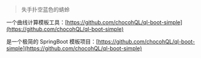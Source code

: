 > 失手扑空蓝色的蜻蛉

一个曲线计算模板工具：[https://github.com/chocohQL/ql-boot-simple](https://github.com/chocohQL/ql-boot-simple)

是一个极简的 SpringBoot 模板项目：[https://github.com/chocohQL/ql-boot-simple](https://github.com/chocohQL/ql-boot-simple)
